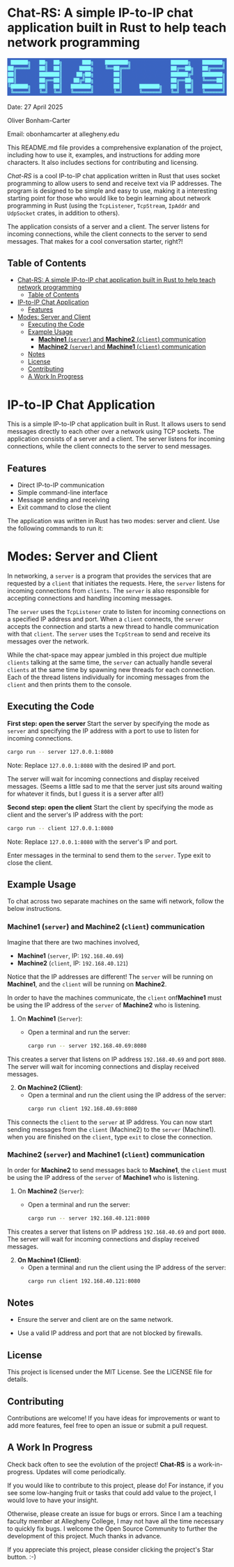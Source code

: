 # Chat-RS: A simple IP-to-IP chat application built in Rust to help teach network programming

![graphics/logo.png](graphics/logo.png)

Date: 27 April 2025

Oliver Bonham-Carter

Email: obonhamcarter at allegheny.edu

This README.md file provides a comprehensive explanation of the project, including how to use it, examples, and instructions for adding more characters. It also includes sections for contributing and licensing.

_Chat-RS_ is a cool IP-to-IP chat application written in Rust that uses socket programming to allow users to send and receive text via IP addresses. The program is designed to be simple and easy to use, making it a interesting starting point for those who would like to begin learning about network programming in Rust (using the `TcpListener`, `TcpStream`, `IpAddr` and `UdpSocket` crates, in addition to others).

The application consists of a server and a client. The server listens for incoming connections, while the client connects to the server to send messages. That makes for a cool conversation starter, right?!

## Table of Contents

- [Chat-RS: A simple IP-to-IP chat application built in Rust to help teach network programming](#chat-rs-a-simple-ip-to-ip-chat-application-built-in-rust-to-help-teach-network-programming)
  - [Table of Contents](#table-of-contents)
- [IP-to-IP Chat Application](#ip-to-ip-chat-application)
  - [Features](#features)
- [Modes: Server and Client](#modes-server-and-client)
  - [Executing the Code](#executing-the-code)
  - [Example Usage](#example-usage)
    - [**Machine1** (`server`) and **Machine2** (`client`) communication](#machine1-server-and-machine2-client-communication)
    - [**Machine2** (`server`) and **Machine1** (`client`) communication](#machine2-server-and-machine1-client-communication)
  - [Notes](#notes)
  - [License](#license)
  - [Contributing](#contributing)
  - [A Work In Progress](#a-work-in-progress)

# IP-to-IP Chat Application

This is a simple IP-to-IP chat application built in Rust. It allows users to send messages directly to each other over a network using TCP sockets. The application consists of a server and a client. The server listens for incoming connections, while the client connects to the server to send messages.

## Features

- Direct IP-to-IP communication
- Simple command-line interface
- Message sending and receiving
- Exit command to close the client

The application was written in Rust has two modes: server and client. Use the following commands to run it:

# Modes: Server and Client

In networking, a `server` is a program that provides the services that are requested by a `client` that initiates the requests. Here, the `server` listens for incoming connections from `clients`. The `server` is also responsible for accepting connections and handling incoming messages.

The `server` uses the `TcpListener` crate to listen for incoming connections on a specified IP address and port. When a `client` connects, the `server` accepts the connection and starts a new thread to handle communication with that `client`. The `server` uses the `TcpStream` to send and receive its messages over the network.

While the chat-space may appear jumbled in this project due multiple `clients` talking at the same time, the `server` can actually handle several `clients` at the same time by spawning new threads for each connection. Each of the thread listens individually for incoming messages from the `client` and then prints them to the console.

## Executing the Code

**First step: open the server**
Start the server by specifying the mode as `server` and specifying the IP address with a port to use to listen for incoming connections.

``` bash
cargo run -- server 127.0.0.1:8080
```

Note: Replace `127.0.0.1:8080` with the desired IP and port.

The server will wait for incoming connections and display received messages. (Seems a little sad to me that the server just sits around waiting for whatever it finds, but I guess it is a server after all!)

**Second step: open the client**
Start the client by specifying the mode as client and the server's IP address with the port:

``` bash
cargo run -- client 127.0.0.1:8080
```

Note: Replace `127.0.0.1:8080` with the server's IP and port.

Enter messages in the terminal to send them to the `server`. Type exit to close the client.

## Example Usage

To chat across two separate machines on the same wifi network, follow the below instructions. 

### **Machine1** (`server`) and **Machine2** (`client`) communication

Imagine that there are two machines involved,
  + **Machine1** (`server`, IP: `192.168.40.69`)
  + **Machine2** (`client`, IP: `192.168.40.121`)
  
Notice that the IP addresses are different! The `server` will be running on **Machine1**, and the `client` will be running on **Machine2**.

In order to have the machines communicate, the `client` onf**Machine1** must be using the IP address of the `server` of **Machine2** who is listening.

1. On **Machine1** (`Server`):
   - Open a terminal and run the server:

     ```bash
     cargo run -- server 192.168.40.69:8080
     ```

This creates a server that listens on IP address `192.168.40.69` and port `8080`. The server will wait for incoming connections and display received messages.

2. **On Machine2 (Client)**:
   - Open a terminal and run the client using the IP address of the server:
     ```bash
     cargo run client 192.168.40.69:8080
     ```

This connects the `client` to the `server` at IP address. You can now start sending messages from the `client` (Machine2) to the `server` (Machine1). when you are finished on the `client`, type `exit` to close the connection.

### **Machine2** (`server`) and **Machine1** (`client`) communication

In order for **Machine2** to send messages back to **Machine1**, the `client` must be using the IP address of the `server` of **Machine1** who is listening.

1. On **Machine2** (`Server`):
   - Open a terminal and run the server:

     ```bash
     cargo run -- server 192.168.40.121:8080
     ```

This creates a server that listens on IP address `192.168.40.69` and port `8080`. The server will wait for incoming connections and display received messages.

2. **On Machine1 (Client)**:
   - Open a terminal and run the client using the IP address of the server:
     ```bash
     cargo run client 192.168.40.121:8080
     ```

## Notes

- Ensure the server and client are on the same network.

- Use a valid IP address and port that are not blocked by firewalls.

## License

This project is licensed under the MIT License. See the LICENSE file for details.

## Contributing

Contributions are welcome! If you have ideas for improvements or want to add more features, feel free to open an issue or submit a pull request.

## A Work In Progress

Check back often to see the evolution of the project! **Chat-RS** is a work-in-progress. Updates will come periodically.

If you would like to contribute to this project, please do! For instance, if you see some low-hanging fruit or tasks that could add value to the project, I would love to have your insight.

Otherwise, please create an issue for bugs or errors. Since I am a teaching faculty member at Allegheny College, I may not have all the time necessary to quickly fix bugs. I welcome the Open Source Community to further the development of this project. Much thanks in advance.

If you appreciate this project, please consider clicking the project's Star button. :-)
